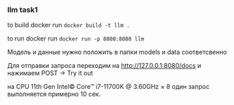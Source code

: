 ### llm task1
to build docker run `docker build -t llm .`

to run docker run `docker run -p 8080:8080 llm`

Модель и данные нужно положить в папки models и data соответсвенно 

Для отправки запроса переходим на http://127.0.0.1:8080/docs и нажимаем POST -> Try it out

на CPU 11th Gen Intel© Core™ i7-11700K @ 3.60GHz × 8 один запрос выполняется примерно 10 сек.

